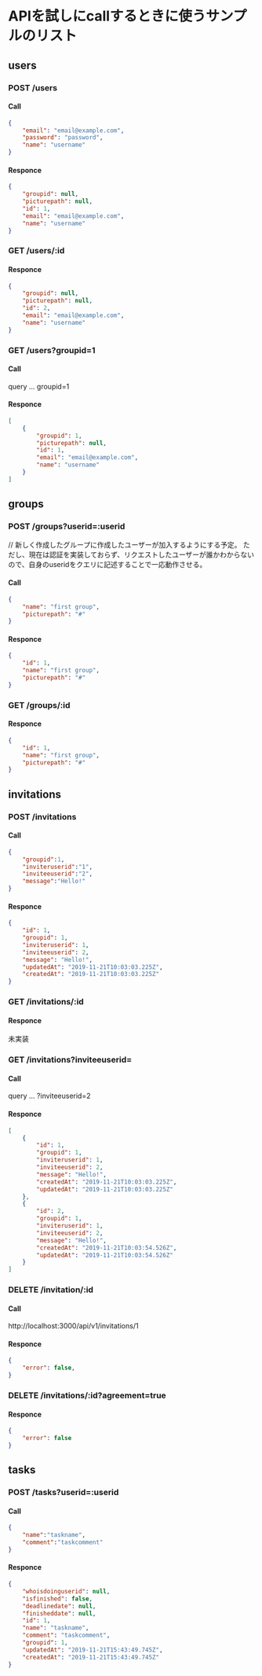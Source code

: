 # APIを試しにcallするときに使うサンプルのリスト

## users

### POST /users

#### Call 

```json
{
	"email": "email@example.com",
	"password": "password",
	"name": "username"
}
```
#### Responce

```json
{
    "groupid": null,
    "picturepath": null,
    "id": 1,
    "email": "email@example.com",
    "name": "username"
}
```
### GET /users/:id

#### Responce

```json
{
    "groupid": null,
    "picturepath": null,
    "id": 2,
    "email": "email@example.com",
    "name": "username"
}
```

### GET /users?groupid=1

#### Call

query ... groupid=1

#### Responce

```json
[
    {
        "groupid": 1,
        "picturepath": null,
        "id": 1,
        "email": "email@example.com",
        "name": "username"
    }
]
```
## groups

### POST /groups?userid=:userid

// 新しく作成したグループに作成したユーザーが加入するようにする予定。
ただし、現在は認証を実装しておらず、リクエストしたユーザーが誰かわからないので、自身のuseridをクエリに記述することで一応動作させる。


#### Call

```json
{
    "name": "first group",
    "picturepath": "#"
}
```

#### Responce

```json
{
    "id": 1,
    "name": "first group",
    "picturepath": "#"
}
```

### GET /groups/:id

#### Responce

```json
{
    "id": 1,
    "name": "first group",
    "picturepath": "#"
}
```
## invitations

### POST /invitations

#### Call

```json
{
	"groupid":1,
	"inviteruserid":"1",
	"inviteeuserid":"2",
	"message":"Hello!"
}
```

#### Responce

```json
{
    "id": 1,
    "groupid": 1,
    "inviteruserid": 1,
    "inviteeuserid": 2,
    "message": "Hello!",
    "updatedAt": "2019-11-21T10:03:03.225Z",
    "createdAt": "2019-11-21T10:03:03.225Z"
}
```

### GET /invitations/:id

#### Responce

未実装

### GET /invitations?inviteeuserid=

#### Call

query ... ?inviteeuserid=2

#### Responce

```json
[
    {
        "id": 1,
        "groupid": 1,
        "inviteruserid": 1,
        "inviteeuserid": 2,
        "message": "Hello!",
        "createdAt": "2019-11-21T10:03:03.225Z",
        "updatedAt": "2019-11-21T10:03:03.225Z"
    },
    {
        "id": 2,
        "groupid": 1,
        "inviteruserid": 1,
        "inviteeuserid": 2,
        "message": "Hello!",
        "createdAt": "2019-11-21T10:03:54.526Z",
        "updatedAt": "2019-11-21T10:03:54.526Z"
    }
]
```

### DELETE /invitation/:id

#### Call

http://localhost:3000/api/v1/invitations/1

#### Responce

```json
{
    "error": false,
}
```

### DELETE /invitations/:id?agreement=true

#### Responce

```json
{
    "error": false
}
```

## tasks

### POST /tasks?userid=:userid

#### Call

```json
{
	"name":"taskname",
	"comment":"taskcomment"
}
```

#### Responce

```json
{
    "whoisdoinguserid": null,
    "isfinished": false,
    "deadlinedate": null,
    "finisheddate": null,
    "id": 1,
    "name": "taskname",
    "comment": "taskcomment",
    "groupid": 1,
    "updatedAt": "2019-11-21T15:43:49.745Z",
    "createdAt": "2019-11-21T15:43:49.745Z"
}
```

